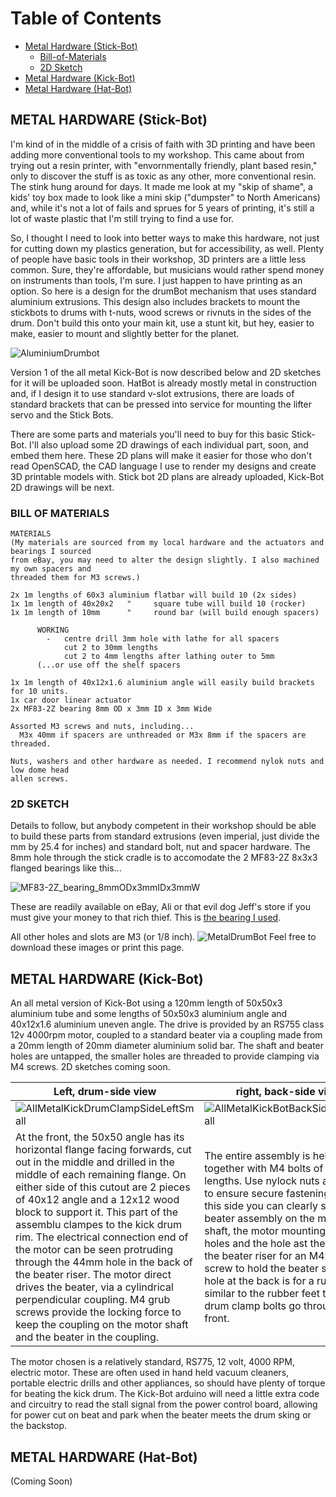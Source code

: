 # Table of Contents
  * [Metal Hardware (Stick-Bot)](#METAL-HARDWARE-(Stick-Bot))
    * [Bill-of-Materials](#BILL-OF-MATERIALS)
    * [2D Sketch](#2D-SKETCH)
  * [Metal Hardware (Kick-Bot)](#METAL-HARDWARE-Kick-Bot)
  * [Metal Hardware (Hat-Bot)](#METAL-HARDWARE-Hat-Bot)

## METAL HARDWARE (Stick-Bot)
I'm kind of in the middle of a crisis of faith with 3D printing and have been adding more conventional tools to my workshop. This came about from trying out a resin printer, with "envornmentally friendly, plant based resin," only to discover the stuff is as toxic as any other, more conventional resin. The stink hung around for days. It made me look at my "skip of shame", a kids' toy box made to look like a mini skip ("dumpster" to North Americans) and, while it's not a lot of fails and sprues for 5 years of printing, it's still a lot of waste plastic that I'm still trying to find a use for. 

So, I thought I need to look into better ways to make this hardware, not just for cutting down my plastics generation, but for accessibility, as well. Plenty of people have basic tools in their workshop, 3D printers are a little less common. Sure, they're affordable, but musicians would rather spend money on instruments than tools, I'm sure. I just happen to have printing as an option. So here is a design for the drumBot mechanism that uses standard aluminium extrusions. This design also includes brackets to mount the stickbots to drums with t-nuts, wood screws or rivnuts in the sides of the drum. Don't build this onto your main kit, use a stunt kit, but hey, easier to make, easier to mount and slightly better for the planet.

![AluminiumDrumbot](https://github.com/crunchysteve/Wristy-Bot/assets/46626696/fd0eea31-9f6e-4f39-96f4-f761d27349f3)

Version 1 of the all metal Kick-Bot is now described below and 2D sketches for it will be uploaded soon. HatBot is already mostly metal in construction and, if I design it to use standard v-slot extrusions, there are loads of standard brackets that can be pressed into service for mounting the lifter servo and the Stick Bots.

There are some parts and materials you'll need to buy for this basic Stick-Bot. I'll also upload some 2D drawings of each individual part, soon, and embed them here. These 2D plans will make it easier for those who don't read OpenSCAD, the CAD language I use to render my designs and create 3D printable models with. Stick bot 2D plans are already uploaded, Kick-Bot 2D drawings will be next.

### BILL OF MATERIALS
``` Text
MATERIALS
(My materials are sourced from my local hardware and the actuators and bearings I sourced
from eBay, you may need to alter the design slightly. I also machined my own spacers and
threaded them for M3 screws.)

2x 1m lengths of 60x3 aluminium flatbar will build 10 (2x sides)
1x 1m length of 40x20x2   "     square tube will build 10 (rocker)
1x 1m length of 10mm      "     round bar (will build enough spacers)

      WORKING
        -   centre drill 3mm hole with lathe for all spacers
            cut 2 to 30mm lengths
            cut 2 to 4mm lengths after lathing outer to 5mm
      (...or use off the shelf spacers

1x 1m length of 40x12x1.6 aluminium angle will easily build brackets for 10 units.
1x car door linear actuator
2x MF83-2Z bearing 8mm OD x 3mm ID x 3mm Wide

Assorted M3 screws and nuts, including...
  M3x 40mm if spacers are unthreaded or M3x 8mm if the spacers are threaded.

Nuts, washers and other hardware as needed. I recommend nylok nuts and low dome head
allen screws.
```

### 2D SKETCH
Details to follow, but anybody competent in their workshop should be able to build these parts from standard extrusions (even imperial, just divide the mm by 25.4 for inches) and standard bolt, nut and spacer hardware. The 8mm hole through the stick cradle is to accomodate the 2 MF83-2Z 8x3x3 flanged bearings like this... 

![MF83-2Z_bearing_8mmODx3mmIDx3mmW](https://github.com/crunchysteve/Wristy-Bot/assets/46626696/0b125a91-bfa1-4089-88e4-811bca8c95a3)

These are readily available on eBay, Ali or that evil dog Jeff's store if you must give your money to that rich thief. This is [the bearing I used](https://www.ebay.com.au/itm/264688273390).

All other holes and slots are M3 (or 1/8 inch).
![MetalDrumBot](https://github.com/crunchysteve/Wristy-Bot/assets/46626696/8ccdbc0e-f4a1-462d-8ab4-e7f17e4e6e5f)
Feel free to download these images or print this page.

## METAL HARDWARE (Kick-Bot)

An all metal version of Kick-Bot using a 120mm length of 50x50x3 aluminium tube and some lengths of 50x50x3 aluminium angle and 40x12x1.6 aluminium uneven angle. The drive is provided by an RS755 class 12v 4000rpm motor, coupled to a standard beater via a coupling made from a 20mm length of 20mm diameter aluminium solid bar. The shaft and beater holes are untapped, the smaller holes are threaded to provide clamping via M4 screws. 2D sketches coming soon.

|  Left, drum-side view  |  right, back-side view  |
|---|---|
|![AllMetalKickDrumClampSideLeftSmall](https://github.com/crunchysteve/Wristy-Bot/assets/46626696/90018c8c-9127-4373-adf4-6a15071e1b87)|![AllMetalKickBotBackSideRightSmall](https://github.com/crunchysteve/Wristy-Bot/assets/46626696/8b636b98-fa28-4431-8a0f-e744e1c4bc78)|
| At the front, the 50x50 angle has its horizontal flange facing forwards, cut out in the middle and drilled in the middle of each remaining flange. On either side of this cutout are 2 pieces of 40x12 angle and a 12x12 wood block to support it. This part of the assemblu clampes to the kick drum rim. The electrical connection end of the motor can be seen protruding through the 44mm hole in the back of the beater riser. The motor direct drives the beater, via a cylindrical perpendicular coupling. M4 grub screws provide the locking force to keep the coupling on the motor shaft and the beater in the coupling. | The entire assembly is held together with M4 bolts of varying lengths. Use nylock nuts and loktite to ensure secure fastening. From this side you can clearly see the beater assembly on the motor shaft, the motor mounting screw holes and the hole ast the top of the beater riser for an M4x40 screw to hold the beater stop. The hole at the back is for a rubber foot similar to the rubber feet the the drum clamp bolts go through at the front. |

The motor chosen is a relatively standard, RS775, 12 volt, 4000 RPM, electric motor. These are often used in hand held vacuum cleaners, portable electric drills and other appliances, so should have plenty of torque for beating the kick drum. The Kick-Bot arduino will need a little extra code and circuitry to read the stall signal from the power control board, allowing for power cut on beat and park when the beater meets the drum sking or the backstop.

## METAL HARDWARE (Hat-Bot)
(Coming Soon)
